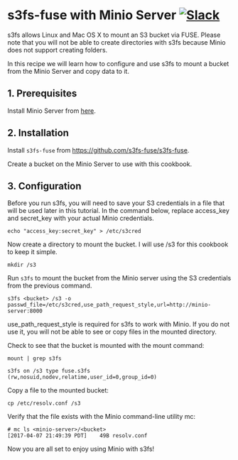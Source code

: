 # s3fs-fuse with Minio Server [![Slack](https://slack.minio.io/slack?type=svg)](https://slack.minio.io)

s3fs allows Linux and Mac OS X to mount an S3 bucket via FUSE. Please note that you will not be able to create directories with s3fs because Minio does not support creating folders.

In this recipe we will learn how to configure and use s3fs to mount a bucket from the Minio Server and copy data to it. 
## 1. Prerequisites

Install Minio Server from [here](http://docs.minio.io/docs/minio).

## 2. Installation

Install `s3fs-fuse` from <https://github.com/s3fs-fuse/s3fs-fuse>.

Create a bucket on the Minio Server to use with this cookbook.

## 3. Configuration

Before you run s3fs, you will need to save your S3 credentials in a file that will be used later in this tutorial. In the command below, replace access_key and secret_key with your actual Minio credentials. 

```
echo "access_key:secret_key" > /etc/s3cred
```

Now create a directory to mount the bucket. I will use /s3 for this cookbook to keep it simple.

```
mkdir /s3
```

Run `s3fs` to mount the bucket from the Minio server using the S3 credentials from the previous command.

```
s3fs <bucket> /s3 -o passwd_file=/etc/s3cred,use_path_request_style,url=http://minio-server:8000

```

use_path_request_style is required for s3fs to work with Minio. If you do not use it, you will not be able to see or copy files in the mounted directory. 


Check to see that the bucket is mounted with the mount command:

```
mount | grep s3fs

s3fs on /s3 type fuse.s3fs (rw,nosuid,nodev,relatime,user_id=0,group_id=0)
```

Copy a file to the mounted bucket:

```
cp /etc/resolv.conf /s3
```

Verify that the file exists with the Minio command-line utility mc:

```
# mc ls <minio-server>/<bucket>
[2017-04-07 21:49:39 PDT]    49B resolv.conf
```

Now you are all set to enjoy using Minio with s3fs!
